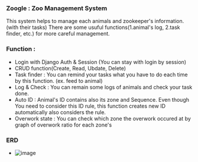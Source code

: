 ### Zoogle : Zoo Management System
This system helps to manage each animals and zookeeper's information.(with their tasks)
There are some usuful functions(1.animal's log, 2.task finder, etc.) for more careful management.

### Function :
- Login with Django Auth & Session (You can stay with login by session)
- CRUD function(Create, Read, Ubdate, Delete)
- Task finder : You can remind your tasks what you have to do each time by this function. (ex. feed to animal)
- Log & Check : You can remain some logs of animals and check your task done.
- Auto ID : Animal's ID contains also its zone and Sequence. Even though You need to consider this ID rule, this function creates new ID automatically also considers the rule.  
- Overwork state : You can check which zone the overwork occured at by graph of overwork ratio for each zone's

### ERD
- ![image](https://github.com/klll2/Zoogle/assets/60285296/042774b2-c400-4218-967e-55e688e08596)

